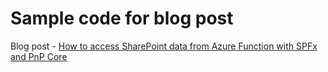 # Sample code for blog post

Blog post - [How to access SharePoint data from Azure Function with SPFx and PnP Core](https://spblog.net/post/2020/12/10/how-to-access-sharepoint-data-from-azure-function-with-spfx-and-pnp-core)
